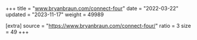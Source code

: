 +++
title = "www.bryanbraun.com/connect-four"
date = "2022-03-22"
updated = "2023-11-17"
weight = 49989

[extra]
source = "https://www.bryanbraun.com/connect-four/"
ratio = 3
size = 49
+++
